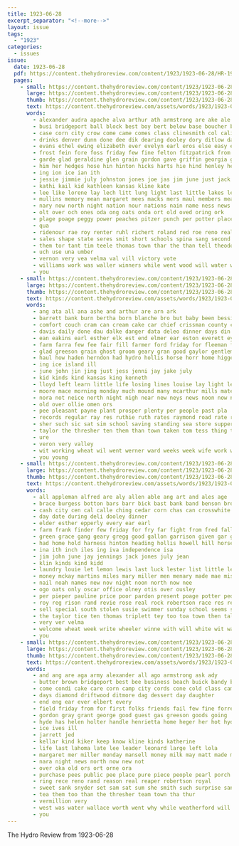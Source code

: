 ```yaml
---
title: 1923-06-28
excerpt_separator: "<!--more-->"
layout: issue
tags:
  - "1923"
categories:
  - issues
issue:
  date: 1923-06-28
  pdf: https://content.thehydroreview.com/content/1923/1923-06-28/HR-1923-06-28.pdf
  pages:
    - small: https://content.thehydroreview.com/content/1923/1923-06-28/small/HR-1923-06-28-01.jpg
      large: https://content.thehydroreview.com/content/1923/1923-06-28/large/HR-1923-06-28-01.jpg
      thumb: https://content.thehydroreview.com/content/1923/1923-06-28/thumbnails/HR-1923-06-28-01.jpg
      text: https://content.thehydroreview.com/assets/words/1923/1923-06-28/HR-1923-06-28-01.txt
      words:
        - alexander audra apache alva arthur ath armstrong are ake ale arizona arbes all anil and america aud ang ani ave ade adkins addison arnold
        - busi bridgeport ball block best boy bert below base boucher but been blakley brilliant barber business bai brundage bunk bers bradley brown bee binger baugh bundy bryson byrne beans buy brave bros beavers bahl better bech burge burk beach bob bill beat bassler blood bank
        - case corn city crow come came comes class clinesmith col cali cotte cummings can christian counts cosner church carl cyril cleo cay coven colony cold chas candi colo clyde claus chris collier close comp
        - drinks denver dunn done dee dik dearing dooley dory ditlow day diamond ditmore does din dillow deed dress davis doing dave del dat davidson doubt
        - evans ethel ewing elizabeth ever evelyn earl eros else easy ear east every entz evan
        - frost fein fore foss friday few fine felton fitzpatrick from fail fear first friends far field farm foot foote for frid
        - garde glad geraldine glen grain gordon gave griffin georgia gold glidewell green gram good given games game grate gee george greeson guest gat
        - him her hedges hose hin hinton hicks harts hie hind henley henry henty huff health hensle hollis harvey homes hydro has home hey hensley herndon house hope hart henke hatfield hedge honor hom holiday held had hollister hazel hans hem
        - ing ion ice ian ith
        - jessie jimmie july johnston jones joe jas jim june just jack john
        - kathi kail kid kathleen kansas kline kate
        - lee like lorene lay lech litt lung light last little lakes lemon lola luck list lak lookeba lege land liber levite line left laa less law life levee
        - mullins memory mean margaret mees macks mers maul members means mattar morning mee made maret mcnary marvel mulling miss method most must men more mill market much mer monday may mon
        - nary now north night nation nour nations nain name ness news nims nores names not noe new
        - olt over och ones oda ong oats onda ort old oved oring ork
        - plage poage peggy power peaches pitzer punch per potter place parton parker porn past pent pop plant pro pan pont park part pair people pennington pope
        - qua
        - ridenour rae roy renter ruhl richert roland red roe reno real randle record ray roush regular rich
        - sales shape state seres smit short schools spina sang second save son sports shull slade seven smith subject see school seems sos saturday sunday spring seed sar she spencer sept sage sister standard sieh shall stockton sas sai seen silk still season service suit strong
        - them tor tant tim teele thomas town thar the than tell theodore tee trip takes tha tho tom taylor toward thy taki towns ton tol team
        - uch use una umber
        - vernon very vea velma val vill victory vote
        - williams work was waller winners while went wood will water wilde weeks with white week woods walt want wheeler weed wave working won wilson
        - you
    - small: https://content.thehydroreview.com/content/1923/1923-06-28/small/HR-1923-06-28-02.jpg
      large: https://content.thehydroreview.com/content/1923/1923-06-28/large/HR-1923-06-28-02.jpg
      thumb: https://content.thehydroreview.com/content/1923/1923-06-28/thumbnails/HR-1923-06-28-02.jpg
      text: https://content.thehydroreview.com/assets/words/1923/1923-06-28/HR-1923-06-28-02.txt
      words:
        - ang ata all ana ashe and arthur are arn ark
        - barrett bank burn bertha born blanche bro but baby been bessie bride brother blanchard ball beck bost bartgis better brewer boschert boy buy barber burner butler bon buck belle
        - comfort couch cram can cream cake car chief crissman county city colony cook come church chris came clancy carver col creek cost con cope cloud
        - davis daily done dau dalke danger data deleo dinner days din day dav
        - ean eakins earl esther elk est end elmer ear eston everett eye eson eve enter east elle every
        - farm farra few fee fair fill farmer ford friday for fleeman fields full folks frank fin from friesen fan foe fox
        - glad greeson grain ghost groom geary gran good gaylor gentleman games gies
        - haul how haden herndon had hydro hollis horse horr home higgenbottom half house her has henry hom hai hen hand harry herman
        - ing ice island ill
        - june john jin jing just jess jenni jay jake july
        - kid kinds kind kansas king kenneth
        - lloyd left learn little life losing lines louise lay light leedy larko lake lad las luck lose loss lillian less lasater last
        - moore mace morning monday much mound many mcarthur mills mate mol man mattie market measles must mexico mean med mckay made miss mary mis
        - nora not neice north night nigh near new neys news noon now nick
        - old over ollie omen ors
        - pee pleasant payne plant prosper plenty per people past pla
        - records regular ray res ruthie ruth rates raymond road rate rock ralph ridge rey
        - sher such sic sat sim school saving standing sea store supper son sister saturday seger starts shipman susie scott show she stove spivey ster sunday sherwood see shoe ser soon say sick stick sun service south special still sua schmidt sant scotland
        - taylor the thresher ten them than town taken tom tess thing thelma
        - ure
        - veron very valley
        - wit working wheat wil went werner ward weeks week wife work wynona will with wisel was west word
        - you young
    - small: https://content.thehydroreview.com/content/1923/1923-06-28/small/HR-1923-06-28-03.jpg
      large: https://content.thehydroreview.com/content/1923/1923-06-28/large/HR-1923-06-28-03.jpg
      thumb: https://content.thehydroreview.com/content/1923/1923-06-28/thumbnails/HR-1923-06-28-03.jpg
      text: https://content.thehydroreview.com/assets/words/1923/1923-06-28/HR-1923-06-28-03.txt
      words:
        - all appleman alfred are aly allen able ang art and ales age
        - brace burgess botton bars barr bick bast bank band benson bros business been bull buy below byron bethel bradley beg bein
        - cash city cen cal calle ching cedar corn chas can crosswhite coffee cherie card custer come cashier courts
        - day date during deli dooley dinner
        - elder esther epperly every ear earl
        - farm frank finder few friday for fry far fight from fred fall first foot friends
        - green grace gang geary gregg good gallon garrison given gar games gladys glory
        - had home hold harness hinton heading hollis howell hill horse haas homes harvest held hiss hom harry hands hand hydro
        - ina ith inch iles ing iva independence isa
        - jim john june jay jennings jack jones july jean
        - klin kinds kind kidd
        - laundry louie let lemon lewis last luck lester list little ler land large len leonard lett
        - money mckay martins miles mary miller men menary made mae miss marietta morning mir many
        - nail noah names new nov night noon north now nee
        - ogo oats only oscar office olney otis over ousley
        - per pieper pauline price poor pardon present poage potter pede princess pitz pete pool pope post part
        - roy reg rison rand revie rose real rock robertson race res reiser rockhold roberts reel round running reno
        - sell special south stolen susie swimmer sunday school seems sun see shaw sunda saturday sale son schmidt seas still shack spain shade sea street second soap season small soon smith stinson
        - the taylor tice ten thomas triplett tey too toa town then tal try triplet tam texas taken thelma trip
        - very ver velma
        - welcome wheat week write wheeler winne with will white wit was weatherford william went work wide wayt well war walton wife
        - you
    - small: https://content.thehydroreview.com/content/1923/1923-06-28/small/HR-1923-06-28-04.jpg
      large: https://content.thehydroreview.com/content/1923/1923-06-28/large/HR-1923-06-28-04.jpg
      thumb: https://content.thehydroreview.com/content/1923/1923-06-28/thumbnails/HR-1923-06-28-04.jpg
      text: https://content.thehydroreview.com/assets/words/1923/1923-06-28/HR-1923-06-28-04.txt
      words:
        - and ang are aga army alexander all ago armstrong ask ady
        - butter brown bridgeport best bee business beach buick bandy but berry bunch blackwell big better buy bile brother boucher bill
        - come condi cake care corn camp city cords cone cold class came cream
        - days diamond driftwood ditmore dag dessert day daughter
        - end eng ear ever elbert every
        - field friday from for first folks friends fail few fine forrest fever fairbanks ford
        - gordon gray grant george good guest gas greeson goods going
        - hyde has helen holter handle henrietta home heger her hot hydro hatfield hamilton
        - ice ives ill
        - jarrett jed
        - kellar kind kiker keep know kline kinds katherine
        - life last lahoma late lee leader leonard large left lola
        - margaret mer miller monday mansell money milk may matt made miss mal mare much many morse more mill
        - nara night news north now new not
        - over oka old ors ort orne ora
        - purchase pees public pee place pure piece people pearl porch pay potter
        - ring rece reno rand reason real reaper robertson royal
        - sweet sank snyder set sam sat sum she smith such surprise sane sui sells shape sugden sugar small special sunday states store see save sun seo say spencer staples studebaker service season sal stoves
        - tea them too than the thresher team town tha thur
        - vermillion very
        - west was water wallace worth went why while weatherford will way wagon wheat week well with weeks
        - you
---
```


The Hydro Review from 1923-06-28

<!--more-->

